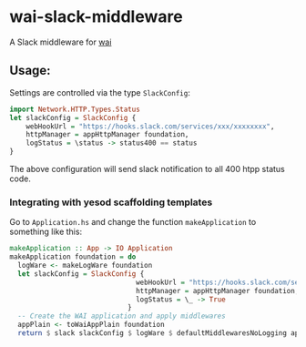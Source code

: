 # wai-slack-middleware

A Slack middleware for [wai](https://www.stackage.org/package/wai)

## Usage:

Settings are controlled via the type `SlackConfig`:

``` haskell
import Network.HTTP.Types.Status
let slackConfig = SlackConfig {
    webHookUrl = "https://hooks.slack.com/services/xxx/xxxxxxxx",
    httpManager = appHttpManager foundation,
    logStatus = \status -> status400 == status
}
```

The above configuration will send slack notification to all 400 htpp status code.

### Integrating with yesod scaffolding templates

Go to `Application.hs` and change the function `makeApplication` to something like this:

``` haskell
makeApplication :: App -> IO Application
makeApplication foundation = do
  logWare <- makeLogWare foundation
  let slackConfig = SlackConfig {
                               webHookUrl = "https://hooks.slack.com/services/xxxx/xxxxxxx",
                               httpManager = appHttpManager foundation,
                               logStatus = \_ -> True
                             }
  -- Create the WAI application and apply middlewares
  appPlain <- toWaiAppPlain foundation
  return $ slack slackConfig $ logWare $ defaultMiddlewaresNoLogging appPlain
```


